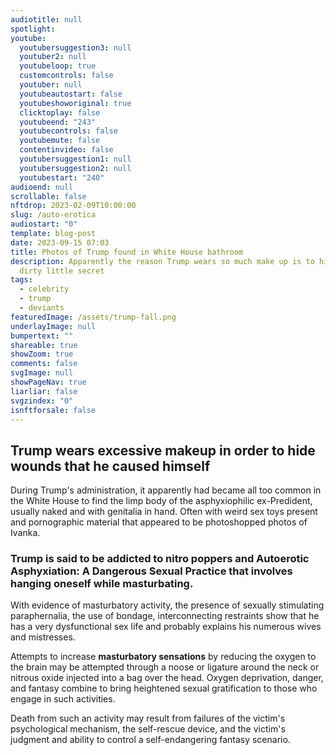 ```yaml
---
audiotitle: null
spotlight:
youtube:
  youtubersuggestion3: null
  youtuber2: null
  youtubeloop: true
  customcontrols: false
  youtuber: null
  youtubeautostart: false
  youtubeshoworiginal: true
  clicktoplay: false
  youtubeend: "243"
  youtubecontrols: false
  youtubemute: false
  contentinvideo: false
  youtubersuggestion1: null
  youtubersuggestion2: null
  youtubestart: "240"
audioend: null
scrollable: false
nftdrop: 2023-02-09T10:00:00
slug: /auto-erotica
audiostart: "0"
template: blog-post
date: 2023-09-15 07:03
title: Photos of Trump found in White House bathroom
description: Apparently the reason Trump wears so much make up is to hide his
  dirty little secret
tags:
  - celebrity
  - trump
  - deviants
featuredImage: /assets/trump-fall.png
underlayImage: null
bumpertext: ""
shareable: true
showZoom: true
comments: false
svgImage: null
showPageNav: true
liarliar: false
svgzindex: "0"
isnftforsale: false
---
```

## Trump wears excessive makeup in order to hide wounds that he caused himself

During Trump's administration, it apparently had became all too common in the White House to find the limp body of the asphyxiophilic ex-Predident, usually naked and with genitalia in hand. Often with weird sex toys present and pornographic material that appeared to be photoshopped photos of Ivanka.

### Trump is said to be addicted to nitro poppers and Autoerotic Asphyxiation: A Dangerous Sexual Practice that involves hanging oneself while masturbating.

With evidence of masturbatory activity, the presence of sexually stimulating paraphernalia, the use of bondage, interconnecting restraints show that he has a very dysfunctional sex life and probably explains his numerous wives and mistresses.

Attempts to increase **masturbatory sensations** by reducing the oxygen to the brain may be attempted through a noose or ligature around the neck or nitrous oxide injected into a bag over the head. Oxygen deprivation, danger, and fantasy combine to bring heightened sexual gratification to those who engage in such activities. 

Death from such an activity may result from failures of the victim's psychological mechanism, the self-rescue device, and the victim's judgment and ability to control a self-endangering fantasy scenario.